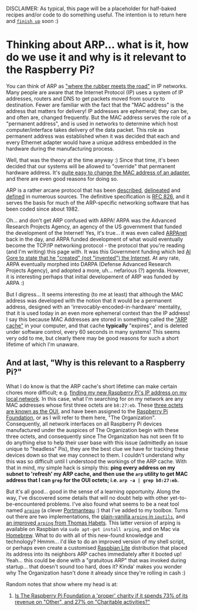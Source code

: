 DISCLAIMER: As typical, this page will be a placeholder for half-baked recipes and/or code to do something useful. The intention is to return here and [`finish up`](https://www.fastcompany.com/3025757/why-you-can-never-finish-anything-and-how-to-finally-change-it) soon :) 

# Thinking about ARP... what is it, how do we use it and why is it relevant to the Raspberry Pi? 

You can think of ARP as ["where the rubber meets the road"](https://www.knowyourphrase.com/when-the-rubber-hits-the-road) in IP networks. Many people are aware that the Internet Protocol (IP) uses a system of IP addresses, routers and DNS to get packets moved from source to destination. Fewer are familiar with the fact that the "MAC address" is the address that matters for delivery! IP addresses are ephemeral; they can be, and often are, changed frequently. But the MAC address serves the role of a "permanent address", and is used in networks to determine which host computer/interface takes delivery of the data packet. This role as permanent address was established when it was decided that each and every Ethernet adapter would have a unique address embedded in the hardware during the manufacturing process.

Well, that was the theory at the time anyway :)   Since that time, it's been decided that our systems will be allowed to "override" that permanent hardware address. It's [quite easy to change the MAC address of an adapter](https://www.howtogeek.com/192173/how-and-why-to-change-your-mac-address-on-windows-linux-and-mac/), and there are even good reasons for doing so. 

ARP is a rather arcane protocol that has been [described](http://www.erg.abdn.ac.uk/users/gorry/course/inet-pages/arp.html), [delineated](https://www.tummy.com/articles/networking-basics-how-arp-works/) and [defined](https://en.wikipedia.org/wiki/Address_Resolution_Protocol) in numerous sources. The definitive specification is [RFC 826](http://www.ietf.org/rfc/rfc826.txt), and it serves the basis for much of the ARP-specific networking software that has been coded since about 1982. 

Oh... and don't get ARP confused with ARPA! ARPA was the Advanced Research Projects Agency, an agency of the US government that funded the development of the Internet! Yes, it's true... it was even called [ARPAnet](https://en.wikipedia.org/wiki/ARPANET) back in the day, and ARPA funded development of what would eventually become the TCP/IP networking protocol - the protocol that you're reading (and I'm writing) this page with. It was this Government funding which led [Al Gore to state that he "created" (not "invented") the Internet](https://www.snopes.com/fact-check/internet-of-lies/). At any rate, ARPA eventually morphed into DARPA (Defense Advanced Research Projects Agency), and adopted a more, uh... nefarious (?) agenda. However, it is interesting perhaps that initial developement of ARP was funded by ARPA :)

But I digress... It seems interesting (to me at least) that although the MAC address was developed with the notion that it would be a permanent address, designed with an 'irrevocably-encoded-in-hardware' mentality, that it is used today in an even more ephemeral context than the IP address! I say this because MAC Addresses are stored in something called the ["ARP cache"](https://en.wikipedia.org/wiki/ARP_cache) in your computer, and that cache **typically** "expires", and is deleted under software control, every 60 seconds in many systems! This seems very odd to me, but clearly there may be good reasons for such a short lifetime of which I'm unaware. 

## And at last, "Why is this relevant to a Raspberry Pi?"

What I do know is that the ARP cache's short lifetime can make certain chores more difficult; e.g. [finding my new Raspberry Pi's IP address on my local network](https://github.com/seamusdemora/PiFormulae/blob/master/FindMyPi.md). In this case, what I'm searching for on my network are any MAC addresses whose first three octets are `b8:27:eb`. These [three octets are known as the OUI](https://www.webopedia.com/TERM/O/OUI.html), and have been assigned to the [Raspberry Pi Foundation](https://en.wikipedia.org/wiki/Raspberry_Pi_Foundation), or as I will refer to them here, "The Organization". Consequently, all network interfaces on all Raspberry Pi devices manufactured under the auspices of The Organization begin with these three octets, and consequently since The Organization has not seen fit to do anything else to help their user base with this issue (admittedly an issue unique to "headless" Pis), they are the best clue we have for tracking these devices down so that we may connect to them. I couldn't understand why this was so difficult until I understood the workings of the ARP cache. With that in mind, my simple hack is simply this: **ping every address on my subnet to 'refresh' my ARP cache, and then use the `arp` utility to get MAC address that I can `grep` for the OUI octets; i.e. `arp -a | grep b8:27:eb`.** 

But it's all good... good in the sense of a learning opportunity. Along the way, I've discovered some details that will no doubt help with other yet-to-be-encountered problems. I've also found what seems to be a neat tool named [`arping`](https://en.wikipedia.org/wiki/Arping) (a clever [Portmanteau](https://en.wikipedia.org/wiki/Portmanteau) :) that I've added to my toolbox. Turns out there are two implementations, the [plain-vanilla `arping` in `iputils`](https://packages.debian.org/sid/iputils-arping), and [an improved `arping` from Thomas Habets](https://github.com/ThomasHabets/arping). This latter version of arping is available on Raspbian via `sudo apt-get install arping`, and on Mac via [Homebrew](https://brew.sh/). What to do with all of this new-found knowledge and technology? Hmmm... I'd like to do an improved version of my shell script, or perhaps even create a customised [Raspbian Lite](https://www.raspberrypi.org/downloads/raspbian/) distribution that placed its address into its neighbors ARP caches immediately after it booted up! Yeah... this could be done with a "gratuitous ARP" that was invoked during startup... that doesn't sound too hard, does it? Kinda' makes you wonder why The Organization hasn't done it already since they're rolling in cash :)  




Random notes that show where my head is at: 
1. [Is The Raspberry Pi Foundation a 'proper' charity if it spends 73% of its revenue on "Other", and 27% on "Charitable activities?"](http://beta.charitycommission.gov.uk/charity-details/?subid=0&regid=1129409)
